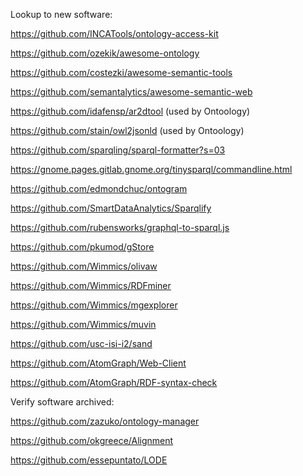 Lookup to new software:

https://github.com/INCATools/ontology-access-kit

https://github.com/ozekik/awesome-ontology

https://github.com/costezki/awesome-semantic-tools

https://github.com/semantalytics/awesome-semantic-web

https://github.com/idafensp/ar2dtool (used by Ontoology)

https://github.com/stain/owl2jsonld (used by Ontoology)

https://github.com/sparqling/sparql-formatter?s=03

https://gnome.pages.gitlab.gnome.org/tinysparql/commandline.html

https://github.com/edmondchuc/ontogram

https://github.com/SmartDataAnalytics/Sparqlify

https://github.com/rubensworks/graphql-to-sparql.js

https://github.com/pkumod/gStore

https://github.com/Wimmics/olivaw

https://github.com/Wimmics/RDFminer

https://github.com/Wimmics/mgexplorer

https://github.com/Wimmics/muvin

https://github.com/usc-isi-i2/sand

https://github.com/AtomGraph/Web-Client

https://github.com/AtomGraph/RDF-syntax-check

Verify software archived:

https://github.com/zazuko/ontology-manager 

https://github.com/okgreece/Alignment

https://github.com/essepuntato/LODE
